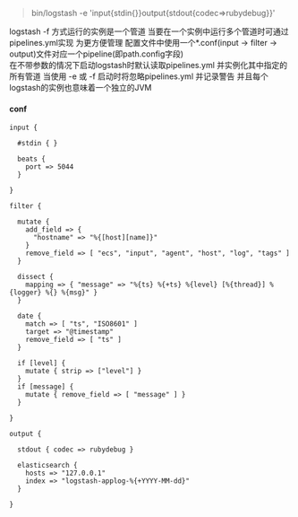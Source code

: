 > bin/logstash -e 'input{stdin{}}output{stdout{codec=>rubydebug}}'

logstash -f 方式运行的实例是一个管道 当要在一个实例中运行多个管道时可通过pipelines.yml实现 为更方便管理 配置文件中使用一个*.conf(input -> filter -> output)文件对应一个pipeline(即path.config字段)  
在不带参数的情况下启动logstash时默认读取pipelines.yml 并实例化其中指定的所有管道 当使用 -e 或 -f 启动时将忽略pipelines.yml 并记录警告 并且每个logstash的实例也意味着一个独立的JVM
#### conf
```
input {

  #stdin { }
  
  beats {
    port => 5044
  }

}

filter {

  mutate {
	add_field => {
	  "hostname" => "%{[host][name]}"
	}
	remove_field => [ "ecs", "input", "agent", "host", "log", "tags" ]
  }
  
  dissect {
    mapping => { "message" => "%{ts} %{+ts} %{level} [%{thread}] %{logger} %{} %{msg}" }
  }
  
  date {
    match => [ "ts", "ISO8601" ]
    target => "@timestamp"
    remove_field => [ "ts" ]
  }
  
  if [level] {
    mutate { strip => ["level"] }
  }
  if [message] {
    mutate { remove_field => [ "message" ] }
  }

}

output {

  stdout { codec => rubydebug }
  
  elasticsearch {
	hosts => "127.0.0.1"
	index => "logstash-applog-%{+YYYY-MM-dd}"
  }
  
}
```